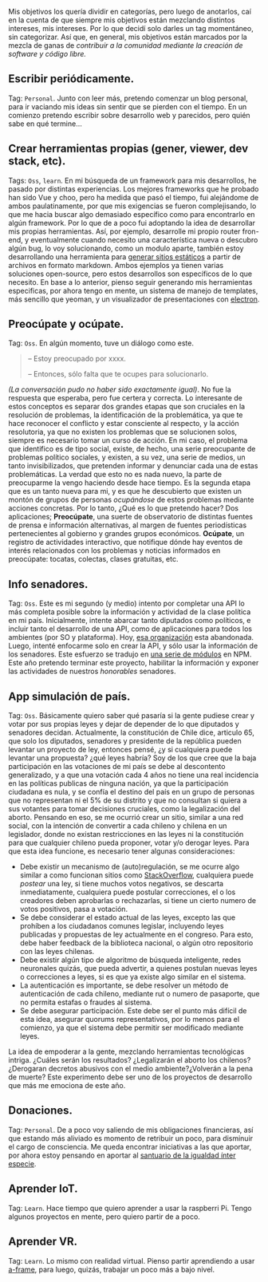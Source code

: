 Mis objetivos los quería dividir en categorías, pero luego de anotarlos, caí en la cuenta de que siempre mis objetivos están mezclando distintos intereses, mis intereses. Por lo que decidí solo darles un tag momentáneo, sin categorizar. Así que, en general, mis objetivos están marcados por la mezcla de ganas de _contribuir a la comunidad mediante la creación de software y código libre._

## Escribir periódicamente.

Tag: `Personal`. Junto con leer más, pretendo comenzar un blog personal, para ir vaciando mis ideas sin sentir que se pierden con el tiempo. En un comienzo pretendo escribir sobre desarrollo web y parecidos, pero quién sabe en qué termine…

## Crear herramientas propias (gener, viewer, dev stack, etc).

Tags: `Oss`, `learn`. En mi búsqueda de un framework para mis desarrollos, he pasado por distintas experiencias. Los mejores frameworks que he probado han sido Vue y choo, pero ha medida que pasó el tiempo, fui alejándome de ambos paulatinamente, por que mis exigencias se fueron complejisando, lo que me hacia buscar algo demasiado específico como para encontrarlo en algún framework. Por lo que de a poco fui adoptando la idea de desarrollar mis propias herramientas. Así, por ejemplo, desarrolle mi propio router fron-end, y eventualmente cuando necesito una característica nueva o descubro algún bug, lo voy solucionando, como un modulo aparte, también estoy desarrollando una herramienta para [generar sitios estáticos](https://github.com/YerkoPalma/gener) a partir de archivos en formato markdown. Ambos ejemplos ya tienen varias soluciones open-source, pero estos desarrollos son específicos de lo que necesito. En base a lo anterior, pienso seguir generando mis herramientas especificas, por ahora tengo en mente, un sistema de manejo de templates, más sencillo que yeoman, y un visualizador de presentaciones con [electron](https://electron.atom.io/).

## Preocúpate y ocúpate.

Tag: `Oss`. En algún momento, tuve un diálogo como este.
> – Estoy preocupado por xxxx.
>
> – Entonces, sólo falta que te ocupes para solucionarlo.

_(La conversación pudo no haber sido exactamente igual)_. No fue la respuesta que esperaba, pero fue certera y correcta. Lo interesante de estos conceptos es separar dos grandes etapas que son cruciales en la resolución de problemas, la identificación de la problemática, ya que te hace reconocer el conflicto y estar consciente al respecto, y la acción resolutoria, ya que no existen los problemas que se solucionen solos, siempre es necesario tomar un curso de acción.
En mi caso, el problema que identifico es de tipo social, existe, de hecho, una serie preocupante de problemas político sociales, y existen, a su vez, una serie de medios, un tanto invisibilizados, que pretenden informar y denunciar cada una de estas problemáticas. La verdad que esto no es nada nuevo, la parte de preocuparme la vengo haciendo desde hace tiempo. Es la segunda etapa que es un tanto nueva para mi, y es que he descubierto que existen un montón de grupos de personas _ocupándose_ de estos problemas mediante acciones concretas. Por lo tanto, ¿Qué es lo que pretendo hacer? Dos aplicaciones; **Preocúpate**, una suerte de observatorio de distintas fuentes de prensa e información alternativas, al margen de fuentes periodísticas pertenecientes al gobierno y grandes grupos económicos. **Ocúpate**, un registro de actividades interactivo, que notifique dónde hay eventos de interés relacionados con los problemas y noticias informados en preocúpate: tocatas, colectas, clases gratuitas, etc.

## Info senadores.

Tag: `Oss`. Este es mi segundo (y medio) intento por completar una API lo más completa posible sobre la información y actividad de la clase política en mi país. Inicialmente, intente abarcar tanto diputados como políticos, e incluir tanto el desarrollo de una API, como de aplicaciones para todos los ambientes (por SO y plataforma). Hoy, [esa organización](https://github.com/Elecciones2016) esta abandonada. Luego, intenté enfocarme solo en crear la API, y sólo usar la información de los senadores. Este esfuerzo se tradujo en [una serie de módulos](https://github.com/YerkoPalma?utf8=%E2%9C%93&tab=repositories&q=senadores&type=&language=) en NPM. Este año pretendo terminar este proyecto, habilitar la información y exponer las actividades de nuestros _honorables_ senadores.

## App simulación de país.

Tag: `Oss`. Básicamente quiero saber qué pasaría si la gente pudiese crear y votar por sus propias leyes y dejar de depender de lo que diputados y senadores decidan. Actualmente, la constitución de Chile dice, articulo 65,  que solo los diputados, senadores y presidente de la república pueden levantar un proyecto de ley, entonces pensé, ¿y si cualquiera puede levantar una propuesta? ¿qué leyes habría?
Soy de los que cree que la baja participación en las votaciones de mi país se debe al descontento generalizado, y a que una votación cada 4 años no tiene una real incidencia en las políticas publicas de ninguna nación, ya que la participación ciudadana es nula, y se confía el destino del país en un grupo de personas que no representan ni el 5% de su distrito y que no consultan si quiera a sus votantes para tomar decisiones cruciales, como la legalización del aborto.
Pensando en eso, se me ocurrió crear un sitio, similar a una red social, con la intención de convertir a cada chileno y chilena en un legislador, donde no existan restricciones en las leyes ni la constitución para que cualquier chileno pueda proponer, votar y/o derogar leyes. Para que esta idea funcione, es necesario tener algunas consideraciones:

- Debe existir un mecanismo de (auto)regulación, se me ocurre algo similar a como funcionan sitios como [StackOverflow](http://stackoverflow.com/), cualquiera puede _postear_ una ley, si tiene muchos votos negativos, se descarta inmediatamente, cualquiera puede postular correcciones, el o los creadores deben aprobarlas o rechazarlas, si tiene un cierto numero de votos positivos, pasa a votación.
- Se debe considerar el estado actual de las leyes, excepto las que prohíben a los ciudadanos comunes legislar, incluyendo leyes publicadas y propuestas de ley actualmente en el congreso. Para esto, debe haber feedback de la biblioteca nacional, o algún otro repositorio con las leyes chilenas.
- Debe existir algún tipo de algoritmo de búsqueda inteligente, redes neuronales quizás, que pueda advertir, a quienes postulan nuevas leyes o correcciones a leyes, si es que ya existe algo similar en el sistema.
- La autenticación es importante, se debe resolver un método de autenticación de cada chileno, mediante rut o numero de pasaporte, que no permita estafas o fraudes al sistema.
- Se debe asegurar participación. Este debe ser el punto más difícil de esta idea, asegurar quorums representativos, por lo menos para el comienzo, ya que el sistema debe permitir ser modificado mediante leyes.

La idea de empoderar a la gente, mezclando herramientas tecnológicas intriga. ¿Cuáles serán los resultados? ¿Legalizarán el aborto los chilenos?¿Derogaran decretos abusivos con el medio ambiente?¿Volverán a la pena de muerte? Este experimento debe ser uno de los proyectos de desarrollo que más me emociona de este año.

## Donaciones.

Tag: `Personal`. De a poco voy saliendo de mis obligaciones financieras, así que estando más aliviado es momento de retribuir un poco, para disminuir el cargo de consciencia. Me queda encontrar iniciativas a las que aportar, por ahora estoy pensando en aportar al [santuario de la igualdad ínter especie](http://www.santuarioigualdadinterespecie.org/).

## Aprender IoT.

Tag: `Learn`. Hace tiempo que quiero aprender a usar la raspberri Pi. Tengo algunos proyectos en mente, pero quiero partir de a poco.

## Aprender VR.

Tag: `Learn`. Lo mismo con realidad virtual. Pienso partir aprendiendo a usar [a-frame](https://aframe.io/), para luego, quizás, trabajar un poco más a bajo nivel.

